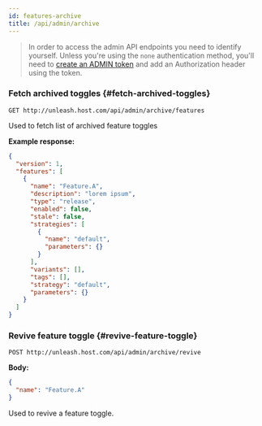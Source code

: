 ```yaml
---
id: features-archive
title: /api/admin/archive
---
```


> In order to access the admin API endpoints you need to identify yourself. Unless you're using the `none` authentication method, you'll need to [create an ADMIN token](../../user_guide/api-token) and add an Authorization header using the token.

### Fetch archived toggles {#fetch-archived-toggles}

`GET http://unleash.host.com/api/admin/archive/features`

Used to fetch list of archived feature toggles

**Example response:**

```json
{
  "version": 1,
  "features": [
    {
      "name": "Feature.A",
      "description": "lorem ipsum",
      "type": "release",
      "enabled": false,
      "stale": false,
      "strategies": [
        {
          "name": "default",
          "parameters": {}
        }
      ],
      "variants": [],
      "tags": [],
      "strategy": "default",
      "parameters": {}
    }
  ]
}
```

### Revive feature toggle {#revive-feature-toggle}

`POST http://unleash.host.com/api/admin/archive/revive`

**Body:**

```json
{
  "name": "Feature.A"
}
```

Used to revive a feature toggle.
